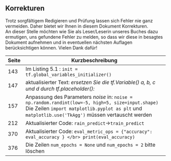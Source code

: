 ## Korrekturen

Trotz sorgfältigem Redigieren und Prüfung lassen sich Fehler nie ganz vermeiden. Daher bietet wir Ihnen in diesem Dokument 
Korrekturen.
<br>
An dieser Stelle möchten wie Sie als Leser/Leserin unseres Buches dazu ermutigen, uns gefundene Fehler zu melden, so dass wir diese in besagtes Dokument aufnehmen und in eventuellen nächsten Auflagen berücksichtigen 
können. Vielen Dank dafür!

Seite | Kurzbeschreibung
------|------------------
143|Im Listing 5.1 : `init = tf.global_variables_initializer()`
147|aktualisierter Text: *<i>ersetzen Sie die tf.Variable() a, b, c und d durch tf.placeholder():</i>*  
157| Anpassung des Parameters *noise* in: `noise = np.random.randint(low=-5, high=5, size=input.shape)` Die Zeilen `import matplotlib.pyplot as plt` und `matplotlib.use('TkAgg')` müssen vertauscht werden
212|Aktualisierter Code: `rain_predict`→`train_predict`
370| Aktualisierter Code: `eval_metric_ops = {"accuracy": eval_accuracy } </br> print(eval_accuracy)`
376|Die Zeilen `num_epochs = None` und `num_epochs = 2` bitte löschen 
